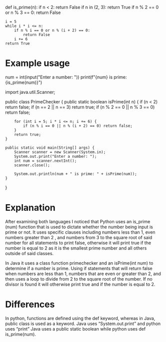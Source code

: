 def is_prime(n):
    if n < 2:
        return False
    if n in (2, 3):
        return True
    if n % 2 == 0 or n % 3 == 0:
        return False
    
    i = 5
    while i * i <= n:
        if n % i == 0 or n % (i + 2) == 0:
            return False
        i += 6
    return True

# Example usage
num = int(input("Enter a number: "))
print(f"{num} is prime: {is_prime(num)}")


import java.util.Scanner;

public class PrimeChecker {
    public static boolean isPrime(int n) {
        if (n < 2) return false;
        if (n == 2 || n == 3) return true;
        if (n % 2 == 0 || n % 3 == 0) return false;

        for (int i = 5; i * i <= n; i += 6) {
            if (n % i == 0 || n % (i + 2) == 0) return false;
        }
        return true;
    }

    public static void main(String[] args) {
        Scanner scanner = new Scanner(System.in);
        System.out.print("Enter a number: ");
        int num = scanner.nextInt();
        scanner.close();

        System.out.println(num + " is prime: " + isPrime(num));
    }
}


# Explanation
After examining both languages I noticed that Python uses an is_prime (num) function that is used to dictate whether the number being input is prime or not. It uses specific clauses including numbers less than 1, even numbers greater than 2 , and numbers from 3 to the square root of said number for all statements to print false, otherwise it will print true if the number is equal to 2 as it is the smallest prime number and all others outside of said classes.  

In Java it uses a class function primechecker and an isPrime(int num) to determine if a number is prime. Using if statements that will return false when numbers are less than 1, numbers that are even or greater than 2, and then uses a loop to divide from 2 to the square root of the number. If no divisor is found it will otherwise print true and if the number is equal to 2.




# Differences
In python, functions are defined using the def keyword, whereas in Java,  public class  is used as a keyword.
Java uses “System.out.print” and python uses “print”
Java uses a public static boolean while python uses def is_prime(num).



